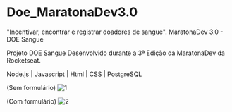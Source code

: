 # Doe_MaratonaDev3.0
"Incentivar, encontrar e registrar doadores de sangue".
MaratonaDev 3.0 - DOE Sangue
 

Projeto DOE Sangue Desenvolvido durante a 3ª Edição da MaratonaDev da Rocketseat.

Node.js | Javascript | Html | CSS | PostgreSQL 

(Sem formulário)
![1](https://user-images.githubusercontent.com/61991179/78097106-c3d2d000-73b1-11ea-892e-25c3b198945f.PNG)

(Com formulário)
![2](https://user-images.githubusercontent.com/61991179/78097172-ee248d80-73b1-11ea-8d7c-f121577962d6.PNG)
